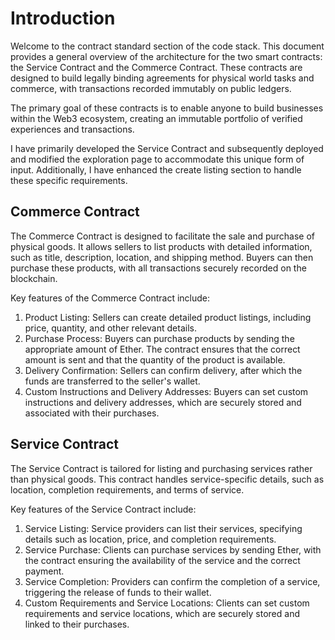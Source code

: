 
# Introduction

Welcome to the contract standard section of the code stack. This document provides a general overview of the architecture for the two smart contracts: the Service Contract and the Commerce Contract. These contracts are designed to build legally binding agreements for physical world tasks and commerce, with transactions recorded immutably on public ledgers.

The primary goal of these contracts is to enable anyone to build businesses within the Web3 ecosystem, creating an immutable portfolio of verified experiences and transactions.

I have primarily developed the Service Contract and subsequently deployed and modified the exploration page to accommodate this unique form of input. Additionally, I have enhanced the create listing section to handle these specific requirements.

## Commerce Contract
The Commerce Contract is designed to facilitate the sale and purchase of physical goods. It allows sellers to list products with detailed information, such as title, description, location, and shipping method. Buyers can then purchase these products, with all transactions securely recorded on the blockchain.

Key features of the Commerce Contract include:

1. Product Listing: Sellers can create detailed product listings, including price, quantity, and other relevant details.
2. Purchase Process: Buyers can purchase products by sending the appropriate amount of Ether. The contract ensures that the correct amount is sent and that the quantity of the product is available.
3. Delivery Confirmation: Sellers can confirm delivery, after which the funds are transferred to the seller's wallet.
4. Custom Instructions and Delivery Addresses: Buyers can set custom instructions and delivery addresses, which are securely stored and associated with their purchases.

## Service Contract

The Service Contract is tailored for listing and purchasing services rather than physical goods. This contract handles service-specific details, such as location, completion requirements, and terms of service.

Key features of the Service Contract include:
1. Service Listing: Service providers can list their services, specifying details such as location, price, and completion requirements.
2. Service Purchase: Clients can purchase services by sending Ether, with the contract ensuring the availability of the service and the correct payment.
3. Service Completion: Providers can confirm the completion of a service, triggering the release of funds to their wallet.
4. Custom Requirements and Service Locations: Clients can set custom requirements and service locations, which are securely stored and linked to their purchases.
